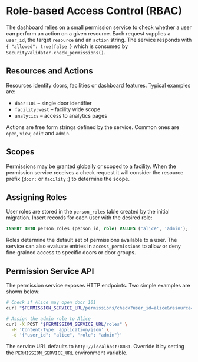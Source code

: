 # Role-based Access Control (RBAC)

The dashboard relies on a small permission service to check whether a
user can perform an action on a given resource. Each request supplies a
`user_id`, the target `resource` and an `action` string. The service
responds with `{ "allowed": true|false }` which is consumed by
`SecurityValidator.check_permissions()`.

## Resources and Actions

Resources identify doors, facilities or dashboard features. Typical
examples are:

- `door:101` – single door identifier
- `facility:west` – facility wide scope
- `analytics` – access to analytics pages

Actions are free form strings defined by the service. Common ones are
`open`, `view`, `edit` and `admin`.

## Scopes

Permissions may be granted globally or scoped to a facility. When the
permission service receives a check request it will consider the
resource prefix (`door:` or `facility:`) to determine the scope.

## Assigning Roles

User roles are stored in the `person_roles` table created by the initial
migration. Insert records for each user with the desired role:

```sql
INSERT INTO person_roles (person_id, role) VALUES ('alice', 'admin');
```

Roles determine the default set of permissions available to a user. The
service can also evaluate entries in `access_permissions` to allow or
deny fine‑grained access to specific doors or door groups.

## Permission Service API

The permission service exposes HTTP endpoints. Two simple examples are
shown below:

```bash
# Check if Alice may open door 101
curl "$PERMISSION_SERVICE_URL/permissions/check?user_id=alice&resource=door:101&action=open"

# Assign the admin role to Alice
curl -X POST "$PERMISSION_SERVICE_URL/roles" \
  -H 'Content-Type: application/json' \
  -d '{"user_id": "alice", "role": "admin"}'
```

The service URL defaults to `http://localhost:8081`. Override it by
setting the `PERMISSION_SERVICE_URL` environment variable.
